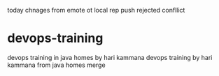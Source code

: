 today chnages from emote ot local rep
push rejected confllict
# devops-training ## 
devops training   in java homes by hari kammana
devops training  by hari kammana from java homes
merge 


